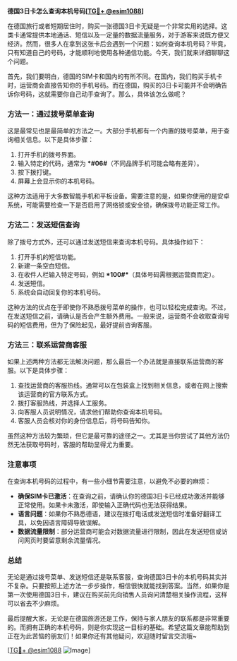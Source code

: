 **德国3日卡怎么查询本机号码[[TG💪+ @esim1088](https://t.me/s/esim1088)]**

在德国旅行或者短期居住时，购买一张德国3日卡无疑是一个非常实用的选择。这类卡通常提供本地通话、短信以及一定量的数据流量服务，对于游客来说既方便又经济。然而，很多人在拿到这张卡后会遇到一个问题：如何查询本机号码？毕竟，只有知道自己的号码，才能顺利地使用各种通信功能。今天，我们就来详细聊聊这个问题。

首先，我们要明白，德国的SIM卡和国内的有所不同。在国内，我们购买手机卡时，运营商会直接告知你的手机号码。而在德国，购买的3日卡可能并不会明确告诉你号码，这就需要你自己动手查询了。那么，具体该怎么做呢？

### 方法一：通过拨号菜单查询

这是最常见也是最简单的方法之一。大部分手机都有一个内置的拨号菜单，用于查询相关信息。以下是具体步骤：

1. 打开手机的拨号界面。
2. 输入特定的代码，通常为 **\*#06#**（不同品牌手机可能会略有差异）。
3. 按下拨打键。
4. 屏幕上会显示你的本机号码。

这种方法适用于大多数智能手机和平板设备。需要注意的是，如果你使用的是安卓系统，可能需要检查一下是否启用了网络锁或安全锁，确保拨号功能正常工作。

### 方法二：发送短信查询

除了拨号方式外，还可以通过发送短信来查询本机号码。具体操作如下：

1. 打开手机的短信功能。
2. 新建一条空白短信。
3. 在收件人栏输入特定号码，例如 **\*100#\***（具体号码需根据运营商而定）。
4. 发送短信。
5. 系统会自动回复你的本机号码。

这种方法的优点在于即使你不熟悉拨号菜单的操作，也可以轻松完成查询。不过，在发送短信之前，请确认是否会产生额外费用。一般来说，运营商不会收取查询号码的短信费用，但为了保险起见，最好提前咨询客服。

### 方法三：联系运营商客服

如果上述两种方法都无法解决问题，那么最后一个办法就是直接联系运营商的客服。以下是具体步骤：

1. 查找运营商的客服热线。通常可以在包装盒上找到相关信息，或者在网上搜索该运营商的官方联系方式。
2. 拨打客服热线，并选择人工服务。
3. 向客服人员说明情况，请求他们帮助你查询本机号码。
4. 客服人员会核对你的身份信息后，将号码告知你。

虽然这种方法较为繁琐，但它是最可靠的途径之一。尤其是当你尝试了其他方法仍然无法获取号码时，客服的帮助显得尤为重要。

### 注意事项

在查询本机号码的过程中，有一些小细节需要注意，以避免不必要的麻烦：

- **确保SIM卡已激活**：在查询之前，请确认你的德国3日卡已经成功激活并能够正常使用。如果卡未激活，即使输入正确代码也无法获得结果。
- **语言问题**：如果你不熟悉德语，建议在拨打电话或发送短信时准备好翻译工具，以免因语言障碍导致误解。
- **数据流量限制**：部分运营商可能会对数据流量进行限制，因此在发送短信或访问网页时要留意剩余流量情况。

### 总结

无论是通过拨号菜单、发送短信还是联系客服，查询德国3日卡的本机号码其实并不复杂。只要按照上述方法一步步操作，相信很快就能找到答案。当然，如果你是第一次使用德国3日卡，建议在购买前先向销售人员询问清楚相关操作流程，这样可以省去不少麻烦。

最后提醒大家，无论是在德国旅游还是工作，保持与家人朋友的联系都是非常重要的。而拥有正确的本机号码，则是你实现这一目标的基础。希望这篇文章能帮助到正在为此苦恼的朋友们！如果你还有其他疑问，欢迎随时留言交流哦~

[[TG💪+ @esim1088](https://t.me/s/esim1088) ![Image](https://i.postimg.cc/4NQfJmqS/Snipaste-2025-05-13-00-14-12.png)]
